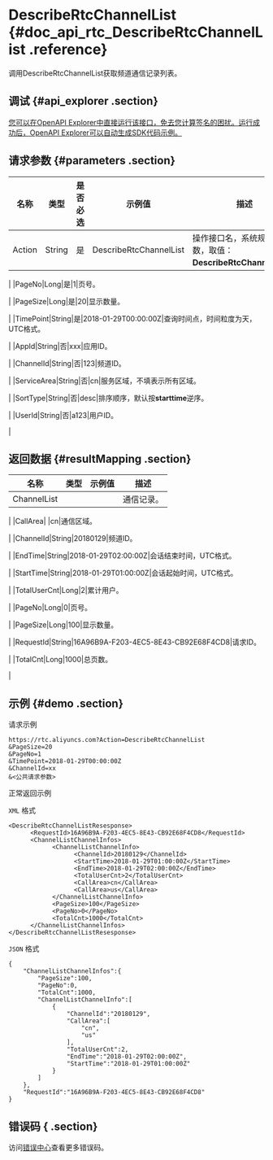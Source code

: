 # DescribeRtcChannelList {#doc_api_rtc_DescribeRtcChannelList .reference}

调用DescribeRtcChannelList获取频道通信记录列表。

## 调试 {#api_explorer .section}

[您可以在OpenAPI Explorer中直接运行该接口，免去您计算签名的困扰。运行成功后，OpenAPI Explorer可以自动生成SDK代码示例。](https://api.aliyun.com/#product=rtc&api=DescribeRtcChannelList&type=RPC&version=2018-01-11)

## 请求参数 {#parameters .section}

|名称|类型|是否必选|示例值|描述|
|--|--|----|---|--|
|Action|String|是|DescribeRtcChannelList|操作接口名，系统规定参数，取值：**DescribeRtcChannelList**。

 |
|PageNo|Long|是|1|页号。

 |
|PageSize|Long|是|20|显示数量。

 |
|TimePoint|String|是|2018-01-29T00:00:00Z|查询时间点，时间粒度为天，UTC格式。

 |
|AppId|String|否|xxx|应用ID。

 |
|ChannelId|String|否|123|频道ID。

 |
|ServiceArea|String|否|cn|服务区域，不填表示所有区域。

 |
|SortType|String|否|desc|排序顺序，默认按**starttime**逆序。

 |
|UserId|String|否|a123|用户ID。

 |

## 返回数据 {#resultMapping .section}

|名称|类型|示例值|描述|
|--|--|---|--|
|ChannelList| | |通信记录。

 |
|CallArea| |cn|通信区域。

 |
|ChannelId|String|20180129|频道ID。

 |
|EndTime|String|2018-01-29T02:00:00Z|会话结束时间，UTC格式。

 |
|StartTime|String|2018-01-29T01:00:00Z|会话起始时间，UTC格式。

 |
|TotalUserCnt|Long|2|累计用户。

 |
|PageNo|Long|0|页号。

 |
|PageSize|Long|100|显示数量。

 |
|RequestId|String|16A96B9A-F203-4EC5-8E43-CB92E68F4CD8|请求ID。

 |
|TotalCnt|Long|1000|总页数。

 |

## 示例 {#demo .section}

请求示例

``` {#request_demo}
https://rtc.aliyuncs.com?Action=DescribeRtcChannelList
&PageSize=20
&PageNo=1
&TimePoint=2018-01-29T00:00:00Z
&ChannelId=xx
&<公共请求参数>
```

正常返回示例

`XML` 格式

``` {#xml_return_success_demo}
<DescribeRtcChannelListResesponse>
	  <RequestId>16A96B9A-F203-4EC5-8E43-CB92E68F4CD8</RequestId>
	  <ChannelListChannelInfos>
		    <ChannelListChannelInfo>
			      <ChannelId>20180129</ChannelId>
			      <StartTime>2018-01-29T01:00:00Z</StartTime>
			      <EndTime>2018-01-29T02:00:00Z</EndTime>
			      <TotalUserCnt>2</TotalUserCnt>
			      <CallArea>cn</CallArea>
			      <CallArea>us</CallArea>
		    </ChannelListChannelInfo>
		    <PageSize>100</PageSize>
		    <PageNo>0</PageNo>
		    <TotalCnt>1000</TotalCnt>
	  </ChannelListChannelInfos>
</DescribeRtcChannelListResesponse>
```

`JSON` 格式

``` {#json_return_success_demo}
{
	"ChannelListChannelInfos":{
		"PageSize":100,
		"PageNo":0,
		"TotalCnt":1000,
		"ChannelListChannelInfo":[
			{
				"ChannelId":"20180129",
				"CallArea":[
					"cn",
					"us"
				],
				"TotalUserCnt":2,
				"EndTime":"2018-01-29T02:00:00Z",
				"StartTime":"2018-01-29T01:00:00Z"
			}
		]
	},
	"RequestId":"16A96B9A-F203-4EC5-8E43-CB92E68F4CD8"
}
```

## 错误码 { .section}

访问[错误中心](https://error-center.aliyun.com/status/product/rtc)查看更多错误码。

